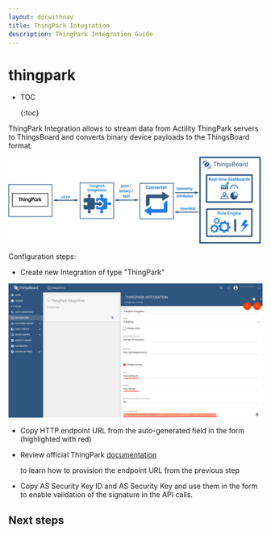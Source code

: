 ```yaml
---
layout: docwithnav
title: ThingPark Integration
description: ThingPark Integration Guide
---
```


# thingpark

* TOC

  {:toc}

ThingPark Integration allows to stream data from Actility ThingPark servers to ThingsBoard and converts binary device payloads to the ThingsBoard format.

![image](../../../.gitbook/assets/thingpark-integration.svg)

Configuration steps:

* Create new Integration of type "ThingPark"

![image](../../../.gitbook/assets/thingpark.png)

* Copy HTTP endpoint URL from the auto-generated field in the form \(highlighted with red\)
* Review official ThingPark [documentation](https://dx-api.thingpark.com/dataflow/latest/doc/index.html#uplink-data-reception)

  to learn how to provision the endpoint URL from the previous step

* Copy AS Security Key ID and AS Security Key and use them in the form to enable validation of the signature in the API calls. 

## Next steps

